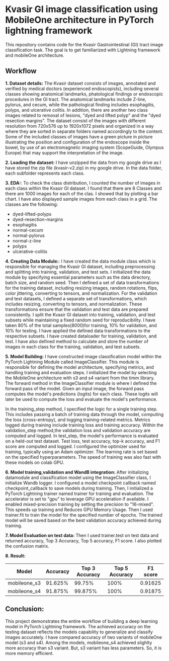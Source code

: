 # Kvasir GI image classification using MobileOne architecture in PyTorch lightning framework

This repository contains code for the Kvasir Gastrointestinal (GI) tract image classification task. The goal is to get familiarized with Lightning framework and mobileOne architecture.

## Workflow

**1. Dataset details:** The Kvasir dataset consists of images, annotated and verified by medical doctors (experienced endoscopists), including several classes showing anatomical landmarks, phatological findings or endoscopic procedures in the GI tract. The anatomical landmarks include Z-line, pylorus, and cecum, while the pathological finding includes esophagitis, polyps, and ulcerative colitis. In addition, there are another two class images related to removal of lesions, "dyed and lifted polyp" and the "dyed resection margins". The dataset consist of the images with different resolution from 720x576 up to 1920x1072 pixels and organized in a way where they are sorted in separate folders named accordingly to the content. Some of the included classes of images have a green picture in picture illustrating the position and configuration of the endoscope inside the bowel, by use of an electromagnetic imaging system (ScopeGuide, Olympus Europe) that may support the interpretation of the image.

**2. Loading the dataset:** I have unzipped the data from my google drive as I have stored the zip file (kvasir-v2.zip) in my google drive. In the data folder, each subfolder represents each class.

**3. EDA:**: To check the class distribution, I counted the number of images in each class within the Kvasir GI dataset. I found that there are 8 Classes and there are 1000 images for each of the clas. I showed that by plotting a bar chart. I have also displayed sample images from each class in a grid. The classes are the following:

- dyed-lifted-polyps
- dyed-resection-margins
- esophagitis
- normal-cecum
- normal-pylorus
- normal-z-line
- polyps
- ulcerative-colitis

**4. Creating Data Module:**: I have created the data module class which is responsible for managing the Kvasir GI dataset, including preprocessing and splitting into training, validation, and test sets. I initialized the data module by specifying essential parameters such as the data directory, batch size, and random seed. Then I defined a set of data transformations for the training dataset, including resizing images, random rotations, flips, color jittering, converting to tensors, and normalization. For the validation and test datasets, I defined a separate set of transformations, which includes resizing, converting to tensors, and normalization. These transformations ensure that the validation and test data are prepared consistently. I split the Kvasir GI dataset into training, validation, and test subsets while maintaining a fixed random seed for reproducibility. I have taken 80% of the total samples(8000)for training, 10% for validation, and 10% for testing. I have applied the defined data transformations to the respective subsets. I have created dataloader for training, validation, and test. I have also defined method to calculate and store the number of images in each class for the training, validation, and test subsets.

**5. Model Building:** I have constructed image classification model within the PyTorch Lightning Module called ImageClassifier. This module is responsible for defining the model architecture, specifying metrics, and handling training and evaluation steps. I initialized the model by selecting the MobileOne architecture with s3 and s4 variant from the timm library. The forward method in the ImageClassifier module is where I defined the forward pass of the model. Given an input image, the forward pass computes the model's predictions (logits) for each class. These logits will later be used to compute the loss and evaluate the model's performance.

In the training_step method, I specified the logic for a single training step.
This includes passing a batch of training data through the model, computing the loss (cross-entropy), and logging training-related metrics. Metrics logged during training include training loss and training accuracy. Within the validation_step method,the validation loss and validation accuracy are computed and logged. In test_step, the model's performance is evaluated on a held-out test dataset. Test loss, test accuracy, top-k accuracy, and F1 score are computed and logged. I configured the optimizer used for training, typically using an Adam optimizer. The learning rate is set based on the specified hyperparameters. The speed of training was also fast with these models on colab GPU.

**6. Model training,validation and WandB integration:** After initializing datamodule and classification model using the ImageClassifier class, I initialize Wandb logger. I configured a model checkpoint callback named checkpoint_callback to save models during training. Then, I initialized a PyTorch Lightning trainer named trainer for training and evaluation. The accelerator is set to "gpu" to leverage GPU acceleration if available.
I enabled mixed-precision training by setting the precision to "16-mixed". This speeds up training and Reduces GPU Memory Usage. Then I used trainer.fit to train the model for the specified number of epochs. The trained model will be saved based on the best validation accuracy achieved during training.

**7. Model Evaluation on test data:** Then I used trainer.test on test data and returned accuracy, Top 3 Accuracy, Top 5 accuracy, F1 score. I also plotted the confusion matrix.

**8. Result:**

| Model        | Accuracy | Top 3 Accuracy | Top 5 Accuracy | F1 score |
| ------------ | -------- | -------------- | -------------- | -------- |
| mobileone_s3 | 91.625%  | 99.75%         | 100%           | 0.91625  |
| mobileone_s4 | 91.875%  | 99.875%        | 100%           | 0.91875  |

## Conclusion:

This project demonstrates the entire workflow of building a deep learning model in PyTorch Lightning framework. The achieved accuracy on the testing dataset reflects the models capability to generalize and classify images accurately. I have compared accuracy of two variants of mobileOne model (s3 and s4). Among the models, mobileone_s4 achieved slighlty more accuracy than s3 variant. But, s3 variant has less parameters. So, it is more memory efficient.
